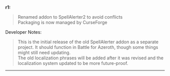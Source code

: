 **r1:**

> Renamed addon to SpellAlerter2 to avoid conflicts
<br>Packaging is now managed by CurseForge

Developer Notes:
> This is the initial release of the old SpellAlerter addon as a separate project. It should function in Battle for Azeroth, though some things might still need updating.
<br>The old localization phrases will be added after it was revised and the localization system updated to be more future-proof.

-----
